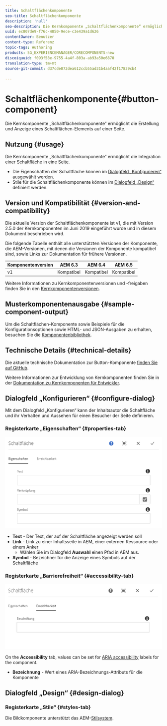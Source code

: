 ```yaml
---
title: Schaltflächenkomponente
seo-title: Schaltflächenkomponente
description: 'null'
seo-description: Die Kernkomponente „Schaltflächenkomponente“ ermöglicht die Erstellung und Anzeige einer Schaltfläche.
uuid: ec807de9-f76c-4850-9ece-c3e439a1d626
contentOwner: Benutzer
content-type: Referenz
topic-tags: Authoring
products: SG_EXPERIENCEMANAGER/CORECOMPONENTS-new
discoiquuid: f093f58e-9755-4a4f-803a-ab93a50e6870
translation-type: tm+mt
source-git-commit: d37cde072dea612ccb55ad31b4aaf42f17839cb4

---
```



# Schaltflächenkomponente{#button-component}

Die Kernkomponente „Schaltflächenkomponente“ ermöglicht die Erstellung und Anzeige eines Schaltflächen-Elements auf einer Seite.

## Nutzung {#usage}

Die Kernkomponente „Schaltflächenkomponente“ ermöglicht die Integration einer Schaltfläche in eine Seite.

* Die Eigenschaften der Schaltfläche können im [Dialogfeld „Konfigurieren“](#configure-dialog) ausgewählt werden.
* Stile für die Schaltflächenkomponente können im [Dialogfeld „Design“](#design-dialog) definiert werden.

## Version und Kompatibilität {#version-and-compatibility}

Die aktuelle Version der Schaltflächenkomponente ist v1, die mit Version 2.5.0 der Kernkomponenten im Juni 2019 eingeführt wurde und in diesem Dokument beschrieben wird.

Die folgende Tabelle enthält alle unterstützten Versionen der Komponente, die AEM-Versionen, mit denen die Versionen der Komponente kompatibel sind, sowie Links zur Dokumentation für frühere Versionen.

| Komponentenversion | AEM 6.3 | AEM 6.4 | AEM 6.5 |
|--- |--- |--- |---|
| v1 | Kompatibel | Kompatibel | Kompatibel |

Weitere Informationen zu Kernkomponentenversionen und -freigaben finden Sie in den [Kernkomponentenversionen](versions.md).

## Musterkomponentenausgabe {#sample-component-output}

Um die Schaltflächen-Komponente sowie Beispiele für die Konfigurationsoptionen sowie HTML- und JSON-Ausgaben zu erhalten, besuchen Sie die [Komponentenbibliothek](http://opensource.adobe.com/aem-core-wcm-components/library/button.html).

## Technische Details {#technical-details}

Die aktuelle technische Dokumentation zur Button-Komponente [finden Sie auf GitHub](https://github.com/adobe/aem-core-wcm-components/tree/master/content/src/content/jcr_root/apps/core/wcm/components/button/v1/button).

Weitere Informationen zur Entwicklung von Kernkomponenten finden Sie in der [Dokumentation zu Kernkomponenten für Entwickler](developing.md).

## Dialogfeld „Konfigurieren“ {#configure-dialog}

Mit dem Dialogfeld „Konfigurieren“ kann der Inhaltsautor die Schaltfläche und ihr Verhalten und Aussehen für einen Besucher der Seite definieren.

### Registerkarte „Eigenschaften“ {#properties-tab}

![](assets/screen-shot-2019-08-29-12.19.32.png)

* **Text** - Der Text, der auf der Schaltfläche angezeigt werden soll
* **Link** - Link zu einer Inhaltsseite in AEM, einer externen Ressource oder einem Anker
   * Wählen Sie im Dialogfeld **Auswahl** einen Pfad in AEM aus.
* **Symbol** - Bezeichner für die Anzeige eines Symbols auf der Schaltfläche

### Registerkarte „Barrierefreiheit“ {#accessibility-tab}

![](assets/screen-shot-2019-08-29-12.19.43.png)

On the **Accessibility** tab, values can be set for [ARIA accessibility](https://www.w3.org/WAI/standards-guidelines/aria/) labels for the component.

* **Bezeichnung** - Wert eines ARIA-Bezeichnungs-Attributs für die Komponente

## Dialogfeld „Design“ {#design-dialog}

### Registerkarte „Stile“ {#styles-tab}

Die Bildkomponente unterstützt das AEM-[Stilsystem](authoring.md#component-styling).

